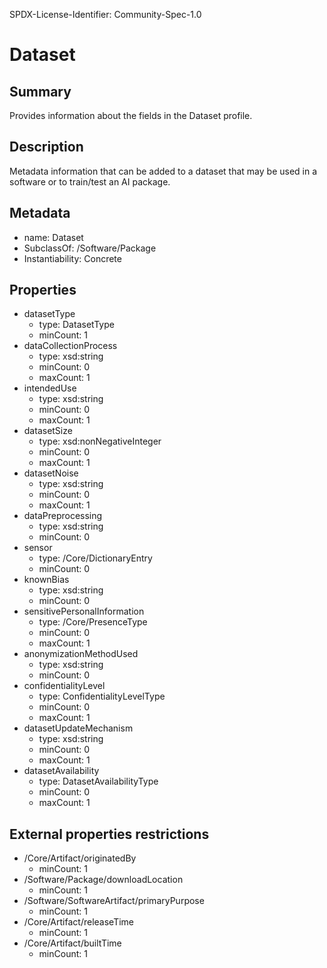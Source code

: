 SPDX-License-Identifier: Community-Spec-1.0

# Dataset

## Summary

Provides information about the fields in the Dataset profile.

## Description

Metadata information that can be added to a dataset that may be used in a software or to train/test an AI package.

## Metadata

- name: Dataset
- SubclassOf: /Software/Package
- Instantiability: Concrete

## Properties

- datasetType
  - type: DatasetType
  - minCount: 1
- dataCollectionProcess
  - type: xsd:string
  - minCount: 0
  - maxCount: 1
- intendedUse
  - type: xsd:string
  - minCount: 0
  - maxCount: 1
- datasetSize
  - type: xsd:nonNegativeInteger
  - minCount: 0
  - maxCount: 1
- datasetNoise
  - type: xsd:string
  - minCount: 0
  - maxCount: 1
- dataPreprocessing
  - type: xsd:string
  - minCount: 0
- sensor
  - type: /Core/DictionaryEntry
  - minCount: 0
- knownBias
  - type: xsd:string
  - minCount: 0
- sensitivePersonalInformation
  - type: /Core/PresenceType
  - minCount: 0
  - maxCount: 1
- anonymizationMethodUsed
  - type: xsd:string
  - minCount: 0
- confidentialityLevel
  - type: ConfidentialityLevelType
  - minCount: 0
  - maxCount: 1
- datasetUpdateMechanism
  - type: xsd:string
  - minCount: 0
  - maxCount: 1
- datasetAvailability
  - type: DatasetAvailabilityType
  - minCount: 0
  - maxCount: 1

## External properties restrictions

- /Core/Artifact/originatedBy
  - minCount: 1
- /Software/Package/downloadLocation
  - minCount: 1
- /Software/SoftwareArtifact/primaryPurpose
  - minCount: 1
- /Core/Artifact/releaseTime
  - minCount: 1
- /Core/Artifact/builtTime
  - minCount: 1